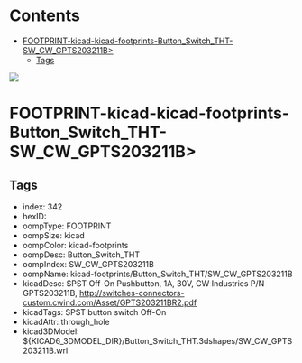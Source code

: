 



Contents
========

* [FOOTPRINT-kicad-kicad-footprints-Button_Switch_THT-SW_CW_GPTS203211B>](#footprint-kicad-kicad-footprints-button_switch_tht-sw_cw_gpts203211b)
	* [Tags](#tags)
  
![][im]
# FOOTPRINT-kicad-kicad-footprints-Button_Switch_THT-SW_CW_GPTS203211B>

## Tags

- index: 342
- hexID: 
- oompType: FOOTPRINT
- oompSize: kicad
- oompColor: kicad-footprints
- oompDesc: Button_Switch_THT
- oompIndex: SW_CW_GPTS203211B
- oompName: kicad-footprints/Button_Switch_THT/SW_CW_GPTS203211B
- kicadDesc: SPST Off-On Pushbutton, 1A, 30V, CW Industries P/N GPTS203211B, http://switches-connectors-custom.cwind.com/Asset/GPTS203211BR2.pdf
- kicadTags: SPST button switch Off-On
- kicadAttr: through_hole
- kicad3DModel: ${KICAD6_3DMODEL_DIR}/Button_Switch_THT.3dshapes/SW_CW_GPTS203211B.wrl



[im]: image.png
